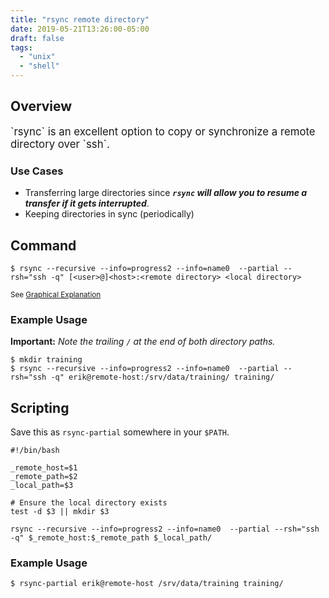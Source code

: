 ```yaml
---
title: "rsync remote directory"
date: 2019-05-21T13:26:00-05:00
draft: false
tags:
  - "unix"
  - "shell"
---
```


## Overview

<span style="font-size:larger;">
`rsync` is an excellent option to copy or synchronize a remote directory over `ssh`.
</span>

### Use Cases

* Transferring large directories since _**`rsync` will allow you to resume a transfer if it gets interrupted**_.
* Keeping directories in sync (periodically)

## Command

```Shell
$ rsync --recursive --info=progress2 --info=name0  --partial --rsh="ssh -q" [<user>@]<host>:<remote directory> <local directory>
```

<sub>
  See <a
    href="https://explainshell.com/explain?cmd=rsync+--recursive+--info%3Dprogress2+--info%3Dname0++--partial+--rsh%3D%22ssh+-q%22+erik%40remote-host%3A%2Fsrv%2Fdata%2Ftraining+training%2F"
    target="_BLANK"
  >
    Graphical Explanation
  </a>
</sub>

### Example Usage

**Important:** _Note the trailing `/` at the end of both directory paths._

```Shell
$ mkdir training
$ rsync --recursive --info=progress2 --info=name0  --partial --rsh="ssh -q" erik@remote-host:/srv/data/training/ training/
```

## Scripting

Save this as `rsync-partial` somewhere in your `$PATH`.

```Shell
#!/bin/bash

_remote_host=$1
_remote_path=$2
_local_path=$3

# Ensure the local directory exists
test -d $3 || mkdir $3

rsync --recursive --info=progress2 --info=name0  --partial --rsh="ssh -q" $_remote_host:$_remote_path $_local_path/
```

### Example Usage

```Shell
$ rsync-partial erik@remote-host /srv/data/training training/
```
